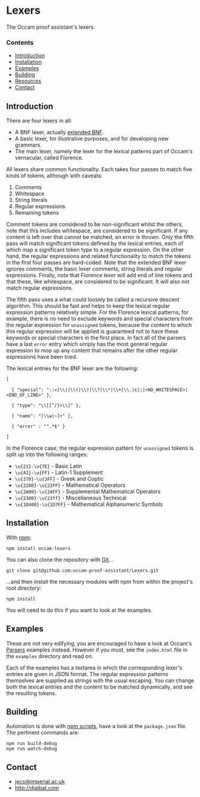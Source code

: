 # Lexers

The Occam proof assistant's lexers.

### Contents

- [Introduction](#introduction)
- [Installation](#installation)
- [Examples](#examples)
- [Building](#building)
- [Resources](#resources)
- [Contact](#contact)

## Introduction

There are four lexers in all:

* A BNF lexer, actually [extended BNF](https://en.wikipedia.org/wiki/Extended_Backus%E2%80%93Naur_form).
* A basic lexer, for illustrative purposes, and for developing new grammars.
* The main lexer, namely the lexer for the lexical patterns part of Occam's vernacular, called Florence.

All lexers share common functionality. Each takes four passes to match five kinds of tokens, although with caveats:

1. Comments
2. Whitespace
3. String literals
4. Regular expressions
5. Remaining tokens

Comment tokens are considered to be non-significant whilst the others, note that this includes whitespace, are considered to be significant. If any content is left over that cannot be matched, an error is thrown. Only the fifth pass will match significant tokens defined by the lexical entries, each of which map a significant token type to a regular expression. On the other hand, the regular expressions and related functionality to match the tokens in the first four passes are hard-coded. Note that the extended BNF lexer ignores comments, the basic lexer comments, string literals and regular expressions. Finally, note that Florence lexer will add end of line tokens and that these, like whitespace, are considered to be significant. It will also not match regular expressions.

The fifth pass uses a what could loosely be called a recursive descent algorithm. This should be fast and helps to keep the lexical regular expression patterns relatively simple. For the Florence lexical patterns, for example, there is no need to exclude keywords and special characters from the regular expression for `unassigned` tokens, because the content to which this regular expression will be applied is guaranteed not to have these keywords or special characters in the first place. In fact all of the parsers have a last `error` entry which simply has the most general regular expression to mop up any content that remains after the other regular expressions have been tried.

The lexical entries for the BNF lexer are the following:

    [
    
      { "special": "::=|\\||\\(|\\)|\\?|\\*|\\+|\\.|ε|;|<NO_WHITESPACE>|<END_OF_LINE>" },
    
      { "type": "\\[[^/]+\\]" },
    
      { "name": "[\\w|~]+" },
                            
      { "error" : "^.*$" }
    
    ]
    
In the Florence case, the regular expression pattern for `unassigned` tokens is split up into the following ranges:

* `\u{21}-\u{7E}` - Basic Latin
* `\u{A1}-\u{FF}` - Latin-1 Supplement
* `\u{370}-\u{3FF}` - Greek and Coptic
* `\u{2200}-\u{22FF}` - Mathematical Operators
* `\u{2A00}-\u{2AFF}` - Supplemental Mathematical Operators
* `\u{2300}-\u{23ff}` - Miscellaneous Technical
* `\u{1D400}-\u{1D7FF}` - Mathematical Alphanumeric Symbols

## Installation

With [npm](https://www.npmjs.com/):

    npm install occam-lexers

You can also clone the repository with [Git](https://git-scm.com/)...

    git clone git@github.com:occam-proof-assistant/Lexers.git

...and then install the necessary modules with npm from within the project's root directory:

    npm install

You will need to do this if you want to look at the examples.

## Examples

These are not very edifying, you are encouraged to have a look at Occam's [Parsers](https://github.com/occam-proof-assistant/Parsers) examples instead. However if you must, see the `index.html` file in the `examples` directory and read on.

Each of the examples has a textarea in which the corresponding lexer's entries are given in JSON format. The regular expression patterns themselves are supplied as strings with the usual escaping. You can change both the lexical entries and the content to be matched dynamically, and see the resulting tokens.

## Building

Automation is done with [npm scripts](https://docs.npmjs.com/misc/scripts), have a look at the `package.json` file. The pertinent commands are:

    npm run build-debug
    npm run watch-debug

## Contact

* jecs@imperial.ac.uk
* http://djalbat.com
